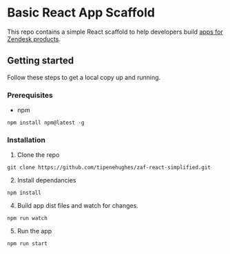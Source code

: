 # Basic React App Scaffold

<!-- Description of project-->
This repo contains a simple React scaffold to help developers build [apps for Zendesk products](https://developer.zendesk.com/apps/docs/apps-v2/getting_started).

## Getting started

Follow these steps to get a local copy up and running.

<!-- Any required packages or dependencies prior to installation of the app-->
### Prerequisites

- npm
```
npm install npm@latest -g
```
<!-- Steps to get the app running locally -->
### Installation
1. Clone the repo
```
git clone https://github.com/tipenehughes/zaf-react-simplified.git
```
2. Install dependancies
```
npm install
```
4. Build app dist files and watch for changes.
```
npm run watch
```
5. Run the app
```
npm run start
```